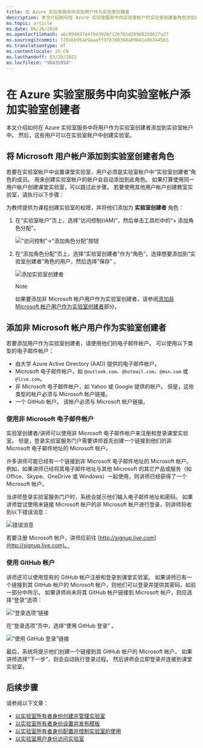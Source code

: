 ```yaml
---
title: 在 Azure 实验室服务中添加用户作为实验室创建者
description: 本文介绍如何在 Azure 实验室服务中向实验室帐户的实验室创建者角色添加用户。 实验室创建者可以在此实验室帐户中创建实验室。
ms.topic: article
ms.date: 06/26/2020
ms.openlocfilehash: a6c89483744f943926f126701d28988358627a27
ms.sourcegitcommit: f28ebb95ae9aaaff3f87d8388a09b41e0b3445b5
ms.translationtype: HT
ms.contentlocale: zh-CN
ms.lasthandoff: 03/29/2021
ms.locfileid: "96435954"
---
```

# <a name="add-lab-creators-to-a-lab-account-in-azure-lab-services"></a>在 Azure 实验室服务中向实验室帐户添加实验室创建者
本文介绍如何在 Azure 实验室服务中将用户作为实验室创建者添加到实验室帐户中。 然后，这些用户可以在实验室帐户中创建实验室。 

## <a name="add-microsoft-user-account-to-lab-creator-role"></a>将 Microsoft 用户帐户添加到实验室创建者角色
若要在实验室帐户中设置课堂实验室，用户必须是实验室帐户中“实验室创建者”角色的成员。 用来创建实验室帐户的帐户会自动添加到此角色。 如果打算使用同一用户帐户创建课堂实验室，可以跳过此步骤。 若要使用其他用户帐户创建教室实验室，请执行以下步骤： 

为教师提供为课程创建实验室的权限，并将他们添加为 **实验室创建者** 角色：

1. 在“实验室帐户”页上，选择“访问控制(IAM)”，然后单击工具栏中的“+ 添加角色分配”。 

    ![“访问控制”->“添加角色分配”按钮](./media/tutorial-setup-lab-account/add-role-assignment-button.png)
1. 在“添加角色分配”页上，选择“实验室创建者”作为“角色”，选择想要添加到“实验室创建者”角色的用户，然后选择“保存”   。 

    ![添加实验室创建者](./media/tutorial-setup-lab-account/add-lab-creator.png)

    > [!NOTE]
    > 如果要添加非 Microsoft 帐户用户作为实验室创建者，请参阅[添加非 Microsoft 帐户用户作为实验室创建者](#add-a-non-microsoft-account-user-as-a-lab-creator)部分。 

## <a name="add-a-non-microsoft-account-user-as-a-lab-creator"></a>添加非 Microsoft 帐户用户作为实验室创建者
若要添加用户作为实验室创建者，请使用他们的电子邮件帐户。 可以使用以下类型的电子邮件帐户：

- 由大学 Azure Active Directory (AAD) 提供的电子邮件帐户。
- Microsoft 电子邮件帐户，如 `@outlook.com`、`@hotmail.com`、`@msn.com` 或 `@live.com`。
- 非 Microsoft 电子邮件帐户，如 Yahoo 或 Google 提供的帐户。 但是，这些类型的帐户必须与 Microsoft 帐户链接。
- 一个 GitHub 帐户。 该帐户必须与 Microsoft 帐户链接。

### <a name="using-a-non-microsoft-email-account"></a>使用非 Microsoft 电子邮件帐户
实验室创建者/讲师可以使用非 Microsoft 电子邮件帐户来注册和登录课堂实验室。  但是，登录实验室服务门户需要讲师首先创建一个链接到他们的非 Microsoft 电子邮件地址的 Microsoft 帐户。

许多讲师可能已经有一个链接到非 Microsoft 电子邮件地址的 Microsoft 帐户。 例如，如果讲师已经将其电子邮件地址与其他 Microsoft 的其它产品或服务（如 Office、Skype、OneDrive 或 Windows）一起使用，则讲师已经获得了一个 Microsoft 帐户。  

当讲师登录实验室服务门户时，系统会提示他们输入电子邮件地址和密码。 如果讲师尝试使用未链接 Microsoft 帐户的非 Microsoft 帐户进行登录，则讲师将收到以下错误消息： 

![错误消息](./media/how-to-configure-student-usage/cant-find-account.png)

若要注册 Microsoft 帐户，讲师应前往 [http://signup.live.com](http://signup.live.com)。  


### <a name="using-a-github-account"></a>使用 GitHub 帐户
讲师还可以使用现有的 GitHub 帐户注册和登录到课堂实验室。 如果讲师已有一个链接到其 GitHub 帐户的 Microsoft 帐户，则他们可以登录并提供其密码，如前一部分中所示。 如果讲师尚未将其 GitHub 帐户链接到 Microsoft 帐户，则应选择“登录”选项：

![“登录选项”链接](./media/how-to-configure-student-usage/signin-options.png)

在“登录选项”页中，选择“使用 GitHub 登录” 。

![“使用 GitHub 登录”链接](./media/how-to-configure-student-usage/signin-github.png)

最后，系统将提示他们创建一个链接到其 GitHub 帐户的 Microsoft 帐户。 如果讲师选择“下一步”，则会自动执行登录过程。  然后讲师会立即登录并连接到课堂实验室。


## <a name="next-steps"></a>后续步骤
请参阅以下文章：

- [以实验室所有者身份创建并管理实验室](how-to-manage-classroom-labs.md)
- [以实验室所有者身份设置并发布模板](how-to-create-manage-template.md)
- [以实验室所有者身份配置并控制实验室的使用](how-to-configure-student-usage.md)
- [以实验室用户身份访问实验室](how-to-use-classroom-lab.md)

